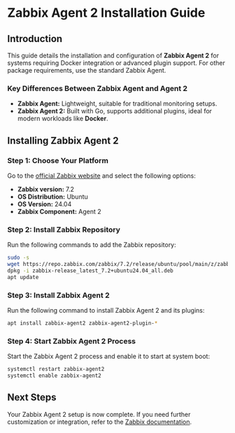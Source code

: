 # Zabbix Agent 2 Installation Guide

## Introduction
This guide details the installation and configuration of **Zabbix Agent 2** for systems requiring Docker integration or advanced plugin support. For other package requirements, use the standard Zabbix Agent.

### Key Differences Between Zabbix Agent and Agent 2
- **Zabbix Agent:** Lightweight, suitable for traditional monitoring setups.
- **Zabbix Agent 2:** Built with Go, supports additional plugins, ideal for modern workloads like **Docker**.

## Installing Zabbix Agent 2

### Step 1: Choose Your Platform
Go to the [official Zabbix website](https://www.zabbix.com/download?os_distribution=ubuntu) and select the following options:

- **Zabbix version:** 7.2
- **OS Distribution:** Ubuntu
- **OS Version:** 24.04
- **Zabbix Component:** Agent 2

### Step 2: Install Zabbix Repository
Run the following commands to add the Zabbix repository:
```bash
sudo -s
wget https://repo.zabbix.com/zabbix/7.2/release/ubuntu/pool/main/z/zabbix-release/zabbix-release_latest_7.2+ubuntu24.04_all.deb
dpkg -i zabbix-release_latest_7.2+ubuntu24.04_all.deb
apt update
```

### Step 3: Install Zabbix Agent 2
Run the following command to install Zabbix Agent 2 and its plugins:
```bash
apt install zabbix-agent2 zabbix-agent2-plugin-*
```

### Step 4: Start Zabbix Agent 2 Process
Start the Zabbix Agent 2 process and enable it to start at system boot:
```bash
systemctl restart zabbix-agent2
systemctl enable zabbix-agent2
```

## Next Steps
Your Zabbix Agent 2 setup is now complete. If you need further customization or integration, refer to the [Zabbix documentation](https://www.zabbix.com/documentation/current).
